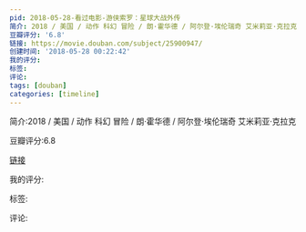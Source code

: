 ```yaml
---
pid: 2018-05-28-看过电影-游侠索罗：星球大战外传
简介: 2018 / 美国 / 动作 科幻 冒险 / 朗·霍华德 / 阿尔登·埃伦瑞奇 艾米莉亚·克拉克
豆瓣评分: '6.8'
链接: https://movie.douban.com/subject/25900947/
创建时间: '2018-05-28 00:22:42'
我的评分:
标签:
评论:
tags: [douban]
categories: [timeline]
---
```

简介:2018 / 美国 / 动作 科幻 冒险 / 朗·霍华德 / 阿尔登·埃伦瑞奇 艾米莉亚·克拉克

豆瓣评分:6.8

[链接](https://movie.douban.com/subject/25900947/)

我的评分:

标签:

评论:

